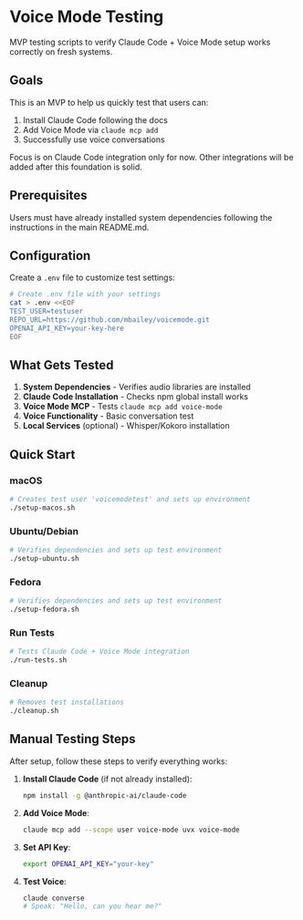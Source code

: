 # Voice Mode Testing

MVP testing scripts to verify Claude Code + Voice Mode setup works correctly on fresh systems.

## Goals

This is an MVP to help us quickly test that users can:
1. Install Claude Code following the docs
2. Add Voice Mode via `claude mcp add`
3. Successfully use voice conversations

Focus is on Claude Code integration only for now. Other integrations will be added after this foundation is solid.

## Prerequisites

Users must have already installed system dependencies following the instructions in the main README.md.

## Configuration

Create a `.env` file to customize test settings:

```bash
# Create .env file with your settings
cat > .env <<EOF
TEST_USER=testuser
REPO_URL=https://github.com/mbailey/voicemode.git
OPENAI_API_KEY=your-key-here
EOF
```

## What Gets Tested

1. **System Dependencies** - Verifies audio libraries are installed
2. **Claude Code Installation** - Checks npm global install works
3. **Voice Mode MCP** - Tests `claude mcp add voice-mode`
4. **Voice Functionality** - Basic conversation test
5. **Local Services** (optional) - Whisper/Kokoro installation

## Quick Start

### macOS
```bash
# Creates test user 'voicemodetest' and sets up environment
./setup-macos.sh
```

### Ubuntu/Debian  
```bash
# Verifies dependencies and sets up test environment
./setup-ubuntu.sh
```

### Fedora
```bash
# Verifies dependencies and sets up test environment
./setup-fedora.sh
```

### Run Tests
```bash
# Tests Claude Code + Voice Mode integration
./run-tests.sh
```

### Cleanup
```bash
# Removes test installations
./cleanup.sh
```

## Manual Testing Steps

After setup, follow these steps to verify everything works:

1. **Install Claude Code** (if not already installed):
   ```bash
   npm install -g @anthropic-ai/claude-code
   ```

2. **Add Voice Mode**:
   ```bash
   claude mcp add --scope user voice-mode uvx voice-mode
   ```

3. **Set API Key**:
   ```bash
   export OPENAI_API_KEY="your-key"
   ```

4. **Test Voice**:
   ```bash
   claude converse
   # Speak: "Hello, can you hear me?"
   ```